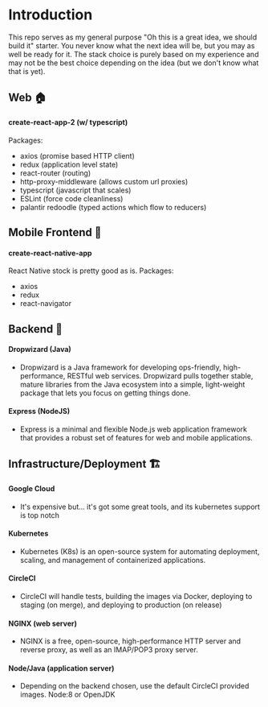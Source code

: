 # Introduction #

This repo serves as my general purpose "Oh this is a great idea, we should build it" starter. 
You never know what the next idea will be, but you may as well be ready for it. The stack choice is purely based on my experience and may not be the best choice depending on the idea (but we don't know what that is yet). 

## Web 🏠

#### create-react-app-2 (w/ typescript)
Packages:
  - axios (promise based HTTP client)
  - redux (application level state)
  - react-router (routing)
  - http-proxy-middleware (allows custom url proxies)
  - typescript (javascript that scales)
  - ESLint (force code cleanliness)
  - palantir redoodle (typed actions which flow to reducers)

## Mobile Frontend 🏡

#### create-react-native-app
React Native stock is pretty good as is.
Packages:
  - axios
  - redux
  - react-navigator

## Backend 👷

#### Dropwizard (Java)
  - Dropwizard is a Java framework for developing ops-friendly, high-performance, RESTful web services.
    Dropwizard pulls together stable, mature libraries from the Java ecosystem into a simple, light-weight package that lets       you focus on getting things done.
#### Express (NodeJS)
  - Express is a minimal and flexible Node.js web application framework that provides a robust set of features for web and      mobile applications.

##  Infrastructure/Deployment 🏗️

#### Google Cloud
  - It's expensive but... it's got some great tools, and its kubernetes support is top notch
#### Kubernetes
  - Kubernetes (K8s) is an open-source system for automating deployment, scaling, and management of containerized applications.
#### CircleCI
  - CircleCI will handle tests, building the images via Docker, deploying to staging (on merge), and deploying to production (on release)
#### NGINX (web server)
  - NGINX is a free, open-source, high-performance HTTP server and reverse proxy, as well as an IMAP/POP3 proxy server. 
#### Node/Java (application server)
  - Depending on the backend chosen, use the default CircleCI provided images. Node:8 or OpenJDK


